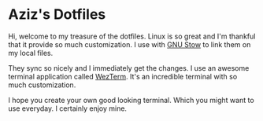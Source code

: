 # Aziz's Dotfiles

Hi, welcome to my treasure of the dotfiles. Linux is so great and I'm thankful
that it provide so much customization. I use with [GNU Stow][stow-link] to link
them on my local files.

They sync so nicely and I immediately get the changes. I use an awesome
terminal application called [WezTerm][wezterm-link]. It's an incredible
terminal with so much customization.

I hope you create your own good looking terminal. Which you might want to use
everyday. I certainly enjoy mine.

[stow-link]: https://www.gnu.org/software/stow/
[wezterm-link]: https://wezterm.org/

